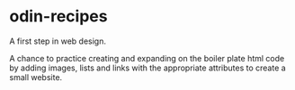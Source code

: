 # odin-recipes

A first step in web design.   

A chance to practice creating and expanding on the boiler plate html code by adding images, lists and links with the appropriate attributes to create a small website.  